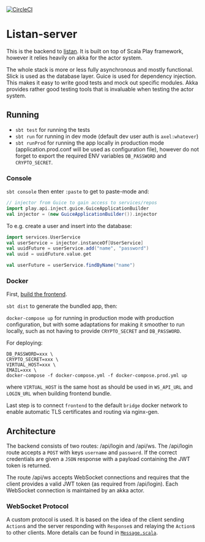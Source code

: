 [![CircleCI](https://circleci.com/gh/AxelTLarsson/listan-server/tree/multiple-lists.svg?style=svg)](https://circleci.com/gh/AxelTLarsson/listan-server/tree/multiple-lists)
# Listan-server
This is the backend to [listan](https://github.com/AxelTLarsson/listan).
It is built on top of Scala Play framework, however it relies heavily on akka
for the actor system.

The whole stack is more or less fully asynchronous and mostly functional. Slick
is used as the database layer. Guice is used for dependency injection. This makes
it easy to write good tests and mock out specific modules. Akka provides rather good
testing tools that is invaluable when testing the actor system.

## Running
* `sbt test` for running the tests
* `sbt run` for running in dev mode (default dev user auth is `axel:whatever`)
* `sbt runProd` for running the app locally in production mode
(application.prod.conf will be used as configuration file), however do not forget
to export the required ENV variables `DB_PASSWORD` and `CRYPTO_SECRET`.

### Console
`sbt console` then enter `:paste` to get to paste-mode and:
```scala
// injector from Guice to gain access to services/repos
import play.api.inject.guice.GuiceApplicationBuilder
val injector = (new GuiceApplicationBuilder()).injector
```

To e.g. create a user and insert into the database:
```scala
import services.UserService
val userService = injector.instanceOf[UserService]
val uuidFuture = userService.add("name", "password")
val uuid = uuidFuture.value.get

val userFuture = userService.findByName("name")
```

### Docker
First, [build the frontend](./frontend/README.md).

`sbt dist` to generate the bundled app, then:

`docker-compose up` for running in production mode with production configuration,
but with some adaptations for making it smoother to run locally, such as not having
to provide `CRYPTO_SECRET` and `DB_PASSWORD`.

For deploying:

```
DB_PASSWORD=xxx \
CRYPTO_SECRET=xxx \
VIRTUAL_HOST=xxx \
EMAIL=xxx \
docker-compose -f docker-compose.yml -f docker-compose.prod.yml up
```
where `VIRTUAL_HOST` is the same host as should be used in `WS_API_URL` and
`LOGIN_URL` when building frontend bundle.

Last step is to connect `frontend` to the default `bridge` docker network to enable
automatic TLS certificates and routing via nginx-gen.

## Architecture
The backend consists of two routes: /api/login and /api/ws. The /api/login route
accepts a `POST` with keys `username` and `password`. If the correct credentials
are given a `JSON` response with a payload containing the JWT token is returned.

The route /api/ws accepts WebSocket connections and requires that the client
provides a valid JWT token (as required from /api/login). Each WebSocket
connection is maintained by an akka actor.

### WebSocket Protocol
A custom protocol is used. It is based on the idea of the client sending `Action`s
and the server responding with `Response`s and relaying the `Action`s to other
clients. More details can be found in [`Message.scala`](./app/services/Message.scala).

